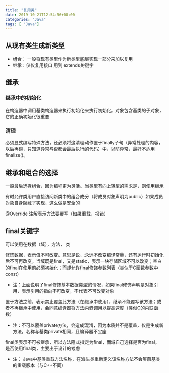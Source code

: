 ```yaml
---
title: "复用类"
date: 2019-10-21T12:54:56+08:00
categories: "Java"
tags: [ "Java"]
---
```


## 从现有类生成新类型

* 组合： 一般将现有类型作为新类型底层实现一部分来加以复用
* 继承：仅仅复用接口 用到 extends关键字

## 继承

### 继承中的初始化

在构造器中调用基类构造器来执行初始化来执行初始化。对象包含基类的子对象，它的正确初始化很重要

### 清理

必须显式编写特殊方法，还必须将这清理动作置于finally子句（异常处理的内容，以后再谈，只知道异常与否都会最后执行的代码）中，以防异常，最好不适用finalize()。

## 继承和组合的选择

一般最后选择组合，因为编程更为灵活。当类型有向上转型的需求是，则使用继承

有时允许类用户直接访问新类中的组合成分（将成员对象声明为public）如果成员对象自身隐藏了实现，这么做是安全的

@Override 注解表示方法要覆写（如果重载，报错）

## final关键字

可以使用在数据（域），方法， 类

修饰数据，表示值不可改变。意思是说，永远不改变编译常量，还有运行时初始化后不可再改变。当域既是final，又是static，表示一块存储区域不可以改变；空白的final在使用前必须初始化；而却允许final修饰参数列表（类似于C函数参数中const）

* 注：上面说明了final修饰基本数据类型的情况，如果final修饰声明是对象引用，表示引用的指向不可改变，不代表不可改变对象

置于方法之前，表示禁止覆盖此方法（在继承中使用），继承不能覆写该方法；或者不再继承中使用，会同意编译器将方法内嵌调用以提高速度（类似C的内联函数）

* 注：不可以覆盖private方法，会造成混淆，因为本质并不是覆盖，仅是生成新方法，名称与基类private相同，且编译器不宝座

final类表示不可被继承，所以方法隐式指定为final，而域自己选择是否为final。是否使用final类，主要出于设计的考虑

* 注： Java中基类重载方法名称，在派生类重新定义该名称方法不会屏蔽基类的重载版本（与C++不同）
